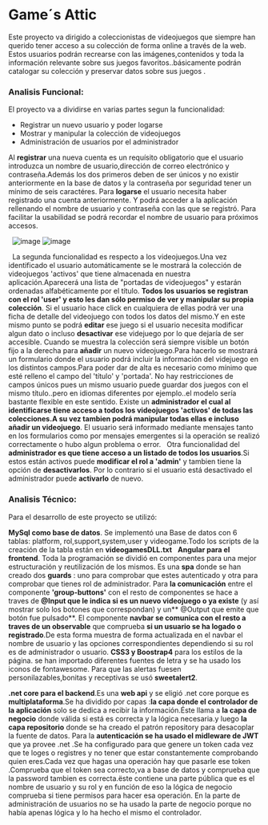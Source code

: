 # Game´s Attic

Este proyecto va dirigido a coleccionistas de videojuegos que siempre han querido tener acceso a su colección de forma online a través de la web. Estos usuarios podrán recrearse  con las imágenes,contenidos y toda la información relevante sobre sus juegos favoritos..básicamente podrán catalogar su colección y preservar datos sobre sus juegos .
### Analisis Funcional:
El proyecto va a dividirse en varias partes segun la funcionalidad:
  - Registrar un nuevo usuario y poder logarse
  - Mostrar y manipular la colección de videojuegos
  - Administración de usuarios por el administrador

Al **registrar**  una nueva cuenta es un requísito obligatorio que el usuario introduzca un nombre de usuario,dirección de correo electrónico y contraseña.Además los dos primeros deben de ser únicos y no existir anteriormente en la base de datos y la contraseña por seguridad tener un mínimo de seis caractéres.
Para **logarse** el usuario necesita haber registrado una cuenta anteriormente. Y podrá acceder a la aplicación rellenando el nombre de usuario y contraseña con las que se registró. 
Para facilitar la usabilidad se podrá recordar el nombre de usuario para próximos accesos.

&nbsp;
![image](https://user-images.githubusercontent.com/48281298/101402657-537f3580-38d4-11eb-9972-62c3d2c5effa.png)
![image](https://user-images.githubusercontent.com/48281298/101403082-f6d04a80-38d4-11eb-96fc-79d94dd9ec20.png)

&nbsp;
La segunda funcionalidad es respecto a los videojuegos.Una vez identificado el usuario automáticamente se le mostrará la colección de videojuegos 'activos' que tiene almacenada en nuestra aplicación.Aparecerá una lista de "portadas de videojuegos" y estarán ordenadas alfabéticamente por el título. **Todos los usuarios se registran con el rol 'user' y esto les dan sólo permiso de ver y manipular su propia colección**.
Si el usuario hace click en cualquiera de ellas podrá ver una ficha de detalle del videojuego con todos los datos del mismo.Y en este mismo punto se podrá **editar** ese juego si el usuario necesita modificar algun dato o incluso **desactivar** ese videjuego por lo que dejaría de ser accesible.
Cuando se muestra la colección será siempre visible un botón fijo a la derecha para **añadir** un nuevo videojuego.Para hacerlo se mostrará un formulario donde el usuario podrá incluir la información del videjuego en los distintos campos.Para poder dar de alta es necesario como mínimo que esté relleno el campo del 'título' y 'portada'.
No hay restricciones de campos únicos pues un mismo usuario puede guardar dos juegos con el mismo título..pero en idiomas diferentes por ejemplo..el modelo sería bastante flexible en este sentido. 
Existe un **administrador el cual al identificarse tiene acceso a todos los videojuegos 'activos' de todas las colecciones.A su vez tambien podrá manipular todas ellas e incluso añadir un videojuego**. 
El usuario será informado mediante mensajes tanto en los formularios como por mensajes emergentes si la operación se realizó correctamente o hubo algun problema o error.
&nbsp;
Otra funcionalidad del **administrador es que tiene acceso a un listado de todos los usuarios**.Si estos están activos puede **modificar el rol a 'admin'** y tambien tiene la opción de **desactivarlos**. Por lo contrario si el usuario está desactivado el administrador puede **activarlo** de nuevo.
### Analisis Técnico:
Para el desarrollo de este proyecto se utilizó:

**MySql como base de datos**. Se implementó una Base de datos con 6 tablas: platform, rol,support,system,user y videogame.Todo los scripts de la creación de la tabla están en **videogamesDLL.txt**
&nbsp;
**Angular para el frontend**. Toda la programación se dividió en componentes para una mejor estructuración y reutilización de los mismos. Es una **spa** donde se han creado dos **guards** : uno para comprobar que estes autenticado y otra para comprobar que tienes rol de administrador. Para **la comunicación** entre el componente **'group-buttons'** con el resto de componentes se hace a traves de **@Input que le indica si es un nuevo videojuego o ya existe** (y así mostrar solo los botones que correspondan) y un** @Output que emite que botón fue pulsado**. El componente **navbar se comunica con el resto a traves de un observable** que comprueba **si un usuario se ha logado o registrado**.De esta forma muestra de forma actualizada en el navbar el nombre de usuario y las opciones correspondientes dependiendo si su rol es de administrador o usuario. 
**CSS3 y Boostrap4** para los estilos de la página. se han importado diferentes fuentes de letra y se ha usado los iconos de fontawesome. Para que las alertas fuesen personilazables,bonitas y receptivas se usó **sweetalert2**.   

**.net core para el backend**.Es una **web api** y se eligió .net core porque es **multiplataforma**.Se ha dividido por capas :**la capa donde el controlador de la aplicación** solo se dedica a recibir la información.Éste llama a **la capa de negocio** donde válida si está es correcta y la lógica necesaria.y luego **la capa repositorio** donde se ha creado el patrón repository para desacoplar la fuente de datos. Para la **autenticación se ha usado el midleware de JWT** que ya provee .net .Se ha configurado para que genere un token cada vez que te loges o registres y no tener que estar constantemente comprobando quien eres.Cada vez que hagas una operación hay que pasarle ese token .Comprueba que el token sea correcto,va a base de datos y comprueba que la password tambien es correcta.ëste contiene una parte pública que es el nombre de usuario y su rol y en función de eso la lógica de negocio comprueba si tiene permisos para hacer esa operación. 
En la parte de administración de usuarios no se ha usado la parte de negocio porque no había apenas lógica y lo ha hecho el mismo el controlador.
